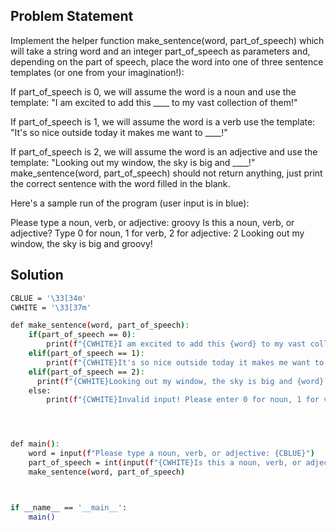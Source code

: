 ## Problem Statement

Implement the helper function make_sentence(word, part_of_speech) which will take a string word and an integer part_of_speech as parameters and, depending on the part of speech, place the word into one of three sentence templates (or one from your imagination!):

If part_of_speech is 0, we will assume the word is a noun and use the template: "I am excited to add this \_\_\_\_ to my vast collection of them!"

If part_of_speech is 1, we will assume the word is a verb use the template: "It's so nice outside today it makes me want to \_\_\_\_!"

If part_of_speech is 2, we will assume the word is an adjective and use the template: "Looking out my window, the sky is big and \_\_\_\_!" make_sentence(word, part_of_speech) should not return anything, just print the correct sentence with the word filled in the blank.

Here's a sample run of the program (user input is in blue):

Please type a noun, verb, or adjective: groovy
Is this a noun, verb, or adjective?
Type 0 for noun, 1 for verb, 2 for adjective: 2
Looking out my window, the sky is big and groovy!

## Solution

```bash
CBLUE = '\33[34m'
CWHITE = '\33[37m'

def make_sentence(word, part_of_speech):
    if(part_of_speech == 0):
        print(f"{CWHITE}I am excited to add this {word} to my vast collection of them!")
    elif(part_of_speech == 1):
        print(f"{CWHITE}It's so nice outside today it makes me want to {word}!")
    elif(part_of_speech == 2):
      print(f"{CWHITE}Looking out my window, the sky is big and {word}!")
    else:
        print(f"{CWHITE}Invalid input! Please enter 0 for noun, 1 for verb, or 2 for adjective.")




def main():
    word = input(f"Please type a noun, verb, or adjective: {CBLUE}")
    part_of_speech = int(input(f"{CWHITE}Is this a noun, verb, or adjective? Type 0 for noun, 1 for verb, 2 for adjective: {CBLUE}"))
    make_sentence(word, part_of_speech)



if __name__ == '__main__':
    main()
```
